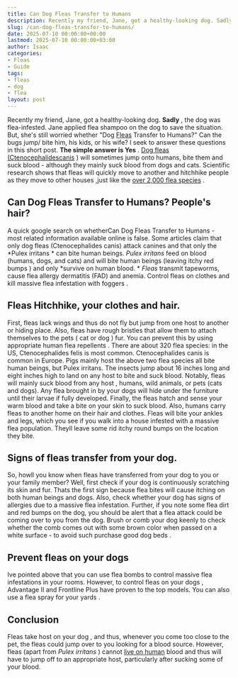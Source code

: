 ```yaml
---
title: Can Dog Fleas Transfer to Humans
description: Recently my friend, Jane, got a healthy-looking dog. Sadly , the dog was flea-infested. Jane applied flea shampoo on the dog to save the situation. But, she's...
slug: /can-dog-fleas-transfer-to-humans/
date: 2025-07-10 00:00:00+00:00
lastmod: 2025-07-10 00:00:00+03:00
author: Isaac
categories:
- Fleas
- Guide
tags:
- fleas
- dog
- flea
layout: post
---
```

Recently my friend, Jane, got a healthy-looking dog.
**Sadly**
, the dog was flea-infested. Jane applied
flea shampoo
on the dog to save the situation.
But, she's still worried whether "Dog [Fleas](https://pestpolicy.com/dog-has-fleas-and-sleeps-in-my-bed/) Transfer to Humans?" Can the bugs jump/ bite him, his kids, or his wife? I seek to answer these questions in this short post.
**The simple answer is Yes**
.
[Dog fleas (Ctenocephalidescanis](https://pestpolicy.com/best-[flea](https://pestpolicy.com/how-to-tell-if-your-dog-has-fleas/)-combs-for-dogs/)
) will sometimes jump onto humans, bite them and suck blood - although they mainly suck blood from dogs and cats.
Scientific research
shows
that fleas will quickly move to another and
hitchhike people as they move to other houses
,just like the
[over 2,000 flea species](https://ohioline.osu.edu/factsheet/HYG-2081-11)
.

## Can Dog Fleas Transfer to Humans? People's hair?
A
quick google search on whetherCan Dog Fleas
Transfer to Humans - most related information available online is false. Some articles claim that only dog fleas (Ctenocephalides canis) attack canines and that only the
*Pulex irritans *
can
bite human
beings.
*Pulex irritans*
feed on blood (humans, dogs, and cats) and will bite human beings (leaving itchy red bumps ) and only
*survive on human blood. *
*Fleas*
transmit tapeworms, cause flea allergy dermatitis (FAD) and anemia. Control
fleas on clothes
and
kill massive flea infestation with foggers
.
## Fleas Hitchhike, your clothes and hair.
First, fleas lack
wings and thus do not fly
but jump from one host to another or hiding place. Also, fleas have rough bristles that allow them to attach themselves to the pets (
cat or dog
) fur. You can prevent this by using appropriate
human flea repellents
.
There are about 320 flea species: in the US, Ctenocephalides felis is most common. Ctenocephalides canis is common in Europe. Pigs mainly host the above two
flea species all bite
human beings, but Pulex irritans.
The insects jump about 16 inches long and eight inches high to land on any host to bite and suck blood. Notably,
fleas will mainly suck blood from any host
, humans, wild animals, or pets (cats and dogs).
Any
flea brought in by your dogs will hide
under the furniture until their larvae if fully developed. Finally, the fleas hatch and sense your warm blood and take a
bite on your skin
to suck blood. Also,
humans carry fleas to another home
on their hair and clothes.
Fleas will bite
your ankles and legs, which you see if you walk into a house infested with a massive flea population. Theyll leave some rid itchy round bumps on the location they bite.
## Signs of fleas transfer from your dog.
So, howll you know when
fleas have transferred from your dog
to you or your family member? Well, first check if your dog is continuously scratching its skin and fur. Thats the first
sign because flea
bites will cause itching on both human beings and dogs.
Also, check whether your
dog has signs of allergies due to a massive flea
infestation. Further, if you note some
flea dirt
and red bumps on the dog, you should be alert that a flea attack could be coming over to you from the dog.
Brush or comb your dog keenly to check whether the comb comes out with some brown color when passed on a white surface - to avoid such purchase
good dog beds
.
## Prevent fleas on your dogs
Ive pointed above that you can use flea bombs
to control massive flea
infestations in your rooms. However, to
control fleas on your dogs
,
Advantage II
and
Frontline Plus
have proven to the top models. You can also use a
flea spray for your yards
.
## Conclusion
Fleas take host on your dog
, and thus, whenever you come too close to the pet, the fleas could jump over to you looking for a blood source.
However, fleas (apart from
*Pulex irritans*
) cannot
[live on human](https://pestpolicy.com/can-fleas-live-in-human-hair/)
blood and thus will have to jump off to an appropriate host, particularly after sucking some of your blood.
